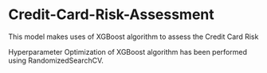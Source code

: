 # Credit-Card-Risk-Assessment
This model makes uses of XGBoost algorithm to assess the Credit Card Risk

Hyperparameter Optimization of XGBoost algorithm has been performed using RandomizedSearchCV.

